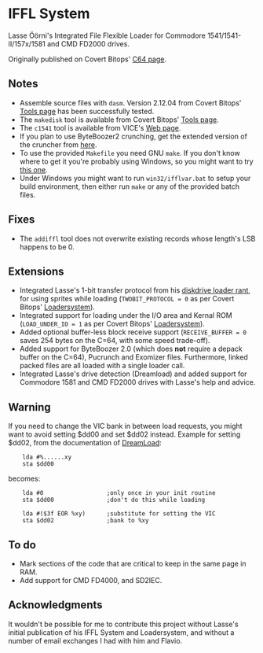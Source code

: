 # IFFL System
Lasse Öörni's Integrated File Flexible Loader for Commodore 1541/1541-II/157x/1581 and CMD FD2000 drives.

Originally published on Covert Bitops' [C64 page](https://cadaver.github.io/rants/iffl.html).

## Notes
- Assemble source files with `dasm`. Version 2.12.04 from Covert Bitops' [Tools page](https://cadaver.github.io/tools.html) has been successfully tested.
- The `makedisk` tool is available from Covert Bitops' [Tools page](https://cadaver.github.io/tools.html).
- The `c1541` tool is available from VICE's [Web page](http://vice-emu.sourceforge.net/index.html#download).
- If you plan to use ByteBoozer2 crunching, get the extended version of the cruncher from [here](https://github.com/luigidifraia/ByteBoozer2).
- To use the provided `Makefile` you need GNU `make`. If you don't know where to get it you're probably using Windows, so you might want to try [this one](http://gnuwin32.sourceforge.net/packages/make.htm).
- Under Windows you might want to run `win32/ifflvar.bat` to setup your build environment, then either run `make` or any of the provided batch files.

## Fixes
- The `addiffl` tool does not overwrite existing records whose length's LSB happens to be 0.

## Extensions
- Integrated Lasse's 1-bit transfer protocol from his [diskdrive loader rant](https://cadaver.github.io/rants/irqload.html), for using sprites while loading (`TWOBIT_PROTOCOL = 0` as per Covert Bitops' [Loadersystem](https://cadaver.github.io/tools.html)).
- Integrated support for loading under the I/O area and Kernal ROM (`LOAD_UNDER_IO = 1` as per Covert Bitops' [Loadersystem](https://cadaver.github.io/tools.html)).
- Added optional buffer-less block receive support (`RECEIVE_BUFFER = 0` saves 254 bytes on the C=64, with some speed trade-off).
- Added support for ByteBoozer 2.0 (which does **not** require a depack buffer on the C=64), Pucrunch and Exomizer files. Furthermore, linked packed files are all loaded with a single loader call.
- Integrated Lasse's drive detection (Dreamload) and added support for Commodore 1581 and CMD FD2000 drives with Lasse's help and advice.

## Warning
If you need to change the VIC bank in between load requests, you might want to avoid setting $dd00 and set $dd02 instead.
Example for setting $dd02, from the documentation of [DreamLoad](https://csdb.dk/release/?id=6093):
```
    lda #%......xy
    sta $dd00
```
becomes:
```
    lda #0                  ;only once in your init routine
    sta $dd00               ;don't do this while loading

    lda #($3f EOR %xy)      ;substitute for setting the VIC
    sta $dd02               ;bank to %xy
```

## To do
- Mark sections of the code that are critical to keep in the same page in RAM.
- Add support for CMD FD4000, and SD2IEC.

## Acknowledgments
It wouldn't be possible for me to contribute this project without Lasse's initial publication of his IFFL System and Loadersystem, and without a number of email exchanges I had with him and Flavio.

